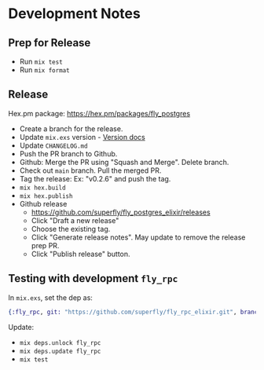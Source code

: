 # Development Notes

## Prep for Release

- Run `mix test`
- Run `mix format`

## Release

Hex.pm package: https://hex.pm/packages/fly_postgres

- Create a branch for the release.
- Update `mix.exs` version - [Version docs](https://hexdocs.pm/elixir/Version.html)
- Update `CHANGELOG.md`
- Push the PR branch to Github.
- Github: Merge the PR using "Squash and Merge". Delete branch.
- Check out `main` branch. Pull the merged PR.
- Tag the release: Ex: "v0.2.6" and push the tag.
- `mix hex.build`
- `mix hex.publish`
- Github release
  - https://github.com/superfly/fly_postgres_elixir/releases
  - Click "Draft a new release"
  - Choose the existing tag.
  - Click "Generate release notes". May update to remove the release prep PR.
  - Click "Publish release" button.


## Testing with development `fly_rpc`

In `mix.exs`, set the dep as:

```elixir
{:fly_rpc, git: "https://github.com/superfly/fly_rpc_elixir.git", branch: "dev-branch-name"},
```

Update:

- `mix deps.unlock fly_rpc`
- `mix deps.update fly_rpc`
- `mix test`
